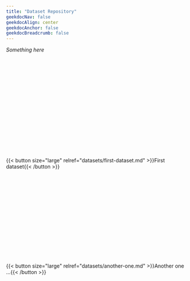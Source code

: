 ```yaml
---
title: "Dataset Repository"
geekdocNav: false
geekdocAlign: center
geekdocAnchor: false
geekdocBreadcrumb: false
---
```


*Something here*

<br />
<br />
<br />
<br />
<br />
<br />
<br />
<br />
<br />
<br />
<br />
<br />
<br />
<br />
<br />
<br />
{{< button size="large" relref="datasets/first-dataset.md" >}}First dataset{{< /button >}}
<br />
<br />
<br />
<br />
<br />
<br />
<br />
<br />
<br />
<br />
<br />
<br />
<br />
<br />
<br />
<br />
{{< button size="large" relref="datasets/another-one.md" >}}Another one ...{{< /button >}}
